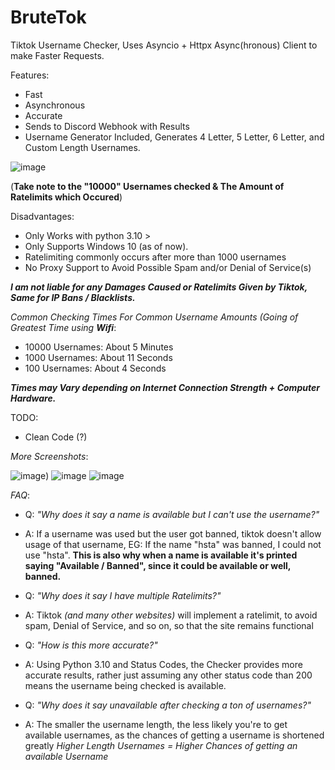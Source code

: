 # BruteTok
Tiktok Username Checker, Uses Asyncio + Httpx Async(hronous) Client to make Faster Requests. 

Features:
 + Fast
 + Asynchronous
 + Accurate
 + Sends to Discord Webhook with Results
 + Username Generator Included, Generates 4 Letter, 5 Letter, 6 Letter, and Custom Length Usernames.
 
 
 ![image](https://user-images.githubusercontent.com/60302058/138989919-26630b2e-85d0-45e8-8b28-0283293a9ef8.png)


(**Take note to the "10000" Usernames checked & The Amount of Ratelimits which Occured**)
 
Disadvantages:
  - Only Works with python 3.10 >
  - Only Supports Windows 10 (as of now).
  - Ratelimiting commonly occurs after more than 1000 usernames
  - No Proxy Support to Avoid Possible Spam and/or Denial of Service(s)
 


***__I am not liable for any Damages Caused or Ratelimits Given by Tiktok, Same for IP Bans / Blacklists.__***

*Common Checking Times For Common Username Amounts (Going of Greatest Time using **Wifi***:
+ 10000 Usernames: About 5 Minutes
+ 1000 Usernames: About 11 Seconds
+ 100 Usernames: About 4 Seconds

***Times may Vary depending on Internet Connection Strength + Computer Hardware.***


TODO:
 + Clean Code (?)


*More Screenshots*:

![image](https://user-images.githubusercontent.com/60302058/139157943-bb2a9b03-369c-4fe3-b150-aad0abe6b646.png))
![image](https://user-images.githubusercontent.com/60302058/139158099-32a4454b-67bf-49b3-92ae-4c09fe8d1131.png)
![image](https://user-images.githubusercontent.com/60302058/139158138-47d837b6-6de7-484f-aa06-9753e7a05cf4.png)


*FAQ*:
 + Q: *"Why does it say a name is available but I can't use the username?"*
 + A: If a username was used but the user got banned, tiktok doesn't allow usage of that username, EG: If the name "hsta" was banned, I could not use "hsta".
 **This is also why when a name is available it's printed saying "Available / Banned", since it could be available or well, banned.**
 
 + Q: *"Why does it say I have multiple Ratelimits?"*
 + A: Tiktok *(and many other websites)* will implement a ratelimit, to avoid spam, Denial of Service, and so on, so that the site remains functional
 
 + Q: *"How is this more accurate?"*
 + A: Using Python 3.10 and Status Codes, the Checker provides more accurate results, rather just assuming any other status code than 200 means the username being checked is available.
 
 + Q: *"Why does it say unavailable after checking a ton of usernames?"*
 + A: The smaller the username length, the less likely you're to get available usernames, as the chances of getting a username is shortened greatly
  *Higher Length Usernames = Higher Chances of getting an available Username*
 
 
 



